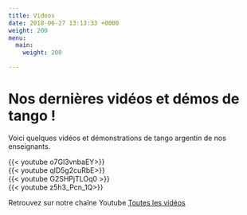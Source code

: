 ```yaml
---
title: Videos
date: 2018-06-27 13:13:33 +0000
weight: 200
menu:
  main:
    weight: 200

---
```

# Nos dernières vidéos et démos de tango !

Voici quelques vidéos et démonstrations de tango argentin de nos enseignants.

<div class='row space-v' >
<div class='col-md-6'>{{< youtube o7Gl3vnbaEY>}}</div>
<div class='col-md-6'>{{< youtube qlD5g2cuRbE>}}</div>
</div>

<div class='row space-v mt-4'>
<div class='col-md-6'>
{{< youtube G2SHPjTLOq0 >}}
</div>
<div class='col-md-6'>
{{< youtube z5h3_Pcn_1Q>}}
</div
</div>

Retrouvez sur notre chaîne Youtube [Toutes les vidéos](https://www.youtube.com/playlist?list=PL6Z1BzMUtcgbFa27m2eVYUObpzle8ORZj)